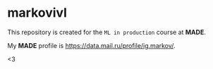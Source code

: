 # markovivl

This repository is created for the `ML in production` course at **MADE**. 

My **MADE** profile is https://data.mail.ru/profile/ig.markov/.

<3
